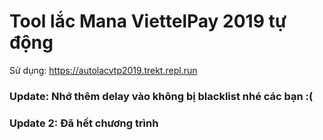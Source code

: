 # Tool lắc Mana ViettelPay 2019 tự động

Sử dụng: https://autolacvtp2019.trekt.repl.run

### Update: Nhớ thêm delay vào không bị blacklist nhé các bạn :(
### Update 2: Đã hết chương trình
